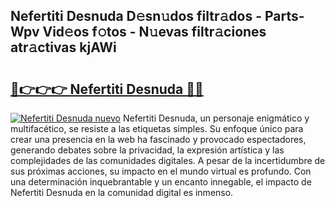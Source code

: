 ## Nefertiti Desnuda D𝚎sn𝚞dos filtr𝚊dos - Parts-Wpv Vid𝚎os f𝚘tos - N𝚞evas filtr𝚊ciones atr𝚊ctivas kjAWi

# <h2><a href="http://mbckny.tromn.icu/?c=Nefertiti+Desnuda">🔗👉👉👉 Nefertiti Desnuda 🔗🔗</a></h2>

[![Nefertiti Desnuda nuevo](https://i.imgur.com/pEAQMta.gif)](http://mbckny.tromn.icu/?c=Nefertiti+Desnuda)
Nefertiti Desnuda, un personaje enigmático y multifacético, se resiste a las etiquetas simples. Su enfoque único para crear una presencia en la web ha fascinado y provocado espectadores, generando debates sobre la privacidad, la expresión artística y las complejidades de las comunidades digitales. A pesar de la incertidumbre de sus próximas acciones, su impacto en el mundo virtual es profundo. Con una determinación inquebrantable y un encanto innegable, el impacto de Nefertiti Desnuda en la comunidad digital es inmenso.
